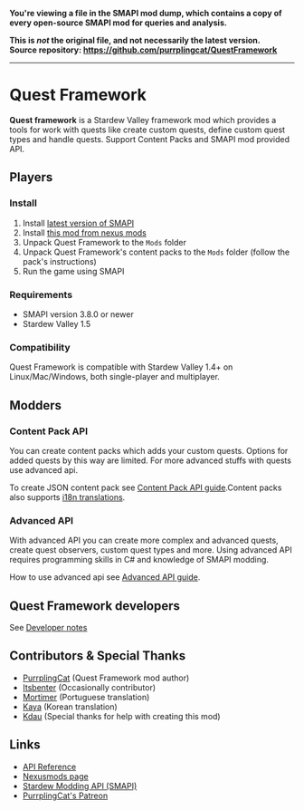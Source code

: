 **You're viewing a file in the SMAPI mod dump, which contains a copy of every open-source SMAPI mod
for queries and analysis.**

**This is _not_ the original file, and not necessarily the latest version.**  
**Source repository: https://github.com/purrplingcat/QuestFramework**

----

# Quest Framework

**Quest framework** is a Stardew Valley framework mod which provides a tools for work with quests like create custom quests, define custom quest types and handle quests. Support Content Packs and SMAPI mod provided API.

## Players

### Install

1. Install [latest version of SMAPI](https://smapi.io)
2. Install [this mod from nexus mods](https://www.nexusmods.com/stardewvalley/mods/6414)
3. Unpack Quest Framework to the `Mods` folder
4. Unpack Quest Framework's content packs to the `Mods` folder (follow the pack's instructions)
5. Run the game using SMAPI

### Requirements

- SMAPI version 3.8.0 or newer
- Stardew Valley 1.5

### Compatibility

Quest Framework is compatible with Stardew Valley 1.4+ on Linux/Mac/Windows, both single-player and multiplayer.

## Modders

### Content Pack API

You can create content packs which adds your custom quests. Options for added quests by this way are limited. For more advanced stuffs with quests use advanced api.

To create JSON content pack see [Content Pack API guide](docs/content-pack-guide.md).Content packs also supports [i18n translations](docs/translations.md).

### Advanced API

With advanced API you can create more complex and advanced quests, create quest observers, custom quest types and more. Using advanced API requires programming skills in C# and knowledge of SMAPI modding.

How to use advanced api see [Advanced API guide](docs/advanced-api-guide.md).

## Quest Framework developers

See [Developer notes](docs/developer-notes.md)

## Contributors & Special Thanks

- [PurrplingCat](https://www.nexusmods.com/users/68185132) (Quest Framework mod author)
- [Itsbenter](https://www.nexusmods.com/stardewvalley/users/41011220) (Occasionally contributor)
- [Mortimer](https://www.nexusmods.com/stardewvalley/users/68848663) (Portuguese translation)
- [Kaya](https://www.nexusmods.com/stardewvalley/users/48693548) (Korean translation)
- [Kdau](https://www.nexusmods.com/stardewvalley/users/80928528) (Special thanks for help with creating this mod)

## Links

- [API Reference](https://questframework.purrplingcat.com/api/QuestFramework.html)
- [Nexusmods page](https://www.nexusmods.com/stardewvalley/mods/6414)
- [Stardew Modding API (SMAPI)](https://smapi.io)
- [PurrplingCat's Patreon](https://www.patreon.com/purrplingcat)
